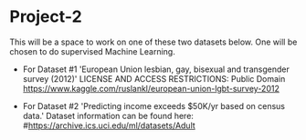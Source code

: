 # Project-2
This will be a space to work on one of these two datasets below. 
One will be chosen to do supervised Machine Learning.

- For Dataset #1 'European Union lesbian, gay, bisexual and transgender survey (2012)' LICENSE AND ACCESS RESTRICTIONS: Public Domain
https://www.kaggle.com/ruslankl/european-union-lgbt-survey-2012


- For Dataset #2 'Predicting income exceeds $50K/yr based on census data.' Dataset information can be found here:
#https://archive.ics.uci.edu/ml/datasets/Adult
